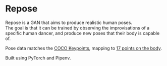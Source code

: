 # Repose

Repose is a GAN that aims to produce realistic human poses.\
The goal is that it can be trained by observing the improvisations of a specific human dancer, and produce new poses that their body is capable of.

Pose data matches the [COCO Keypoints](https://cocodataset.org/#keypoints-2020), mapping to [17 points on the body](https://github.com/tensorflow/tfjs-models/blob/master/pose-detection/README.md#keypoint-diagram).

Built using PyTorch and Pipenv.
